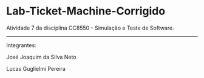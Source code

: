 # Lab-Ticket-Machine-Corrigido
Atividade 7 da disciplina CC8550 - Simulação e Teste de Software.

---

Integrantes:

José Joaquim da Silva Neto 

Lucas Guglielmi Pereira
